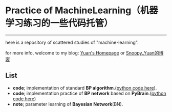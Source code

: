 # Practice of MachineLearning（机器学习练习的一些代码托管）
-----

here is a repository of scattered studies of "machine-learning".

for more info, welcome to my blog: [Yuan's Homepage](https://py131.github.io) or [Snoopy_Yuan的博客](http://blog.csdn.net/snoopy_yuan)

## List ##

- **code**; implementation of standard **BP algorithm**.([python code here](./code/BP_implement/)). 
- **code**; implementation practice of **BP network** based on **PyBrain**.([python code here](./code/test_pybrain_bp/))
- **note**; parameter learning of **Bayesian Network**(BN). 

